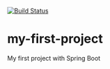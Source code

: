 [![Build Status](https://travis-ci.org/TALESJULIAN/my-first-project.svg?branch=master)](https://travis-ci.org/TALESJULIAN/my-first-project)
# my-first-project
My first project with Spring Boot

